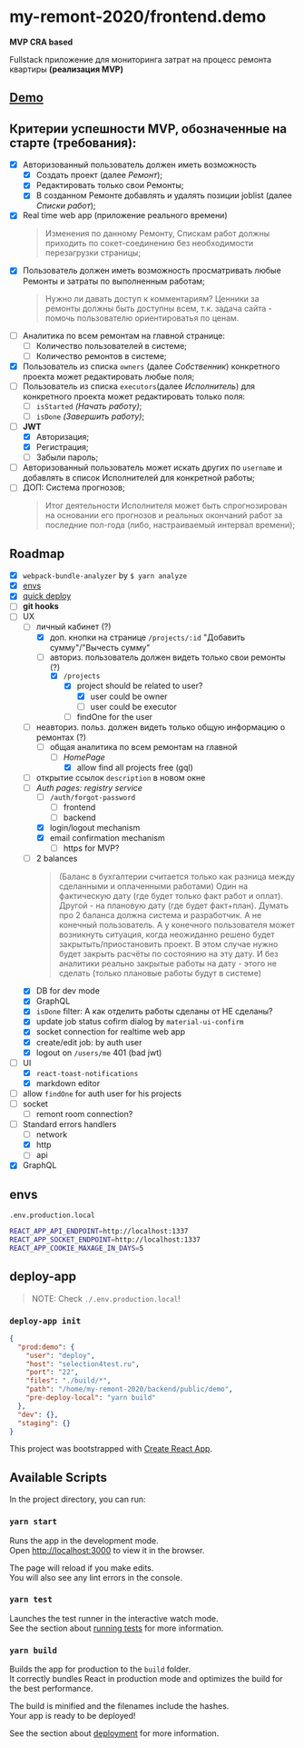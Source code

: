 # my-remont-2020/frontend.demo

**MVP CRA based**

Fullstack приложение для мониторинга затрат на процесс ремонта квартиры **(реализация MVP)**

## [Demo](http://selection4test.ru:1338/demo)

## Критерии успешности MVP, обозначенные на старте (требования):

- [x] Авторизованный пользователь должен иметь возможность
  - [x] Создать проект (далее _Ремонт_);
  - [x] Редактировать только свои Ремонты;
  - [x] В созданном Ремонте добавлять и удалять позиции joblist (далее _Списки работ_);
- [x] Real time web app (приложение реального времени)
  > Изменения по данному Ремонту, Спискам работ должны приходить по сокет-соединению без необходимости перезагрузки страницы;
- [x] Пользователь должен иметь возможность просматривать любые Ремонты и затраты по выполненным работам;
  > Нужно ли давать доступ к комментариям?
  > Ценники за ремонты должны быть доступны всем, т.к. задача сайта - помочь пользователю ориентироватья по ценам.
- [ ] Аналитика по всем ремонтам на главной странице:
  - [ ] Количество пользователей в системе;
  - [ ] Количество ремонтов в системе;
- [x] Пользователь из списка `owners` (далее _Собственник_) конкретного проекта может редактировать любые поля;
- [ ] Пользователь из списка `executors`(далее _Исполнитель_) для конкретного проекта может редактировать только поля:
  - [ ] `isStarted` _(Начать работу)_;
  - [ ] `isDone` _(Завершить работу)_;
- [ ] **JWT**
  - [x] Авторизация;
  - [x] Регистрация;
  - [ ] Забыли пароль;
- [ ] Авторизованный пользователь может искать других по `username` и добавлять в список Исполнителей для конкретной работы;
- [ ] ДОП: Система прогнозов;
  > Итог деятельности Исполнителя может быть спрогнозирован на основании его прогнозов и реальных окончаний работ за последние пол-года (либо, настраиваемый интервал времени);

## Roadmap

- [x] `webpack-bundle-analyzer` by `$ yarn analyze`
- [x] [envs](#envs)
- [x] [quick deploy](#deploy-app)
- [ ] **git hooks**
- [ ] UX
  - [ ] личный кабинет (?)
    - [x] доп. кнопки на странице `/projects/:id` "Добавить сумму"/"Вычесть сумму"
    - [ ] авториз. пользователь должен видеть только свои ремонты (?)
      - [x] `/projects`
        - [x] project should be related to user?
          - [x] user could be owner
          - [ ] user could be executor
        - [ ] findOne for the user
  - [ ] неавториз. польз. должен видеть только общую информацию о ремонтах (?)
    - [ ] общая аналитика по всем ремонтам на главной
      - [ ] _HomePage_
        - [x] allow find all projects free (gql)
  - [ ] открытие ссылок `description` в новом окне
  - [ ] _Auth pages: registry service_
    - [ ] `/auth/forgot-password`
      - [ ] frontend
      - [ ] backend
    - [x] login/logout mechanism
    - [x] email confirmation mechanism
      - [ ] https for MVP?
  - [ ] 2 balances
    > (Баланс в бухгалтерии считается только как разница между сделанными и оплаченными работами) Один на фактическую дату (где будет только факт работ и оплат). Другой - на плановую дату (где будет факт+план). Думать про 2 баланса должна система и разработчик. А не конечный пользователь. А у конечного пользователя может возникнуть ситуация, когда неожиданно решено будет закрытыть/приостановить проект. В этом случае нужно будет закрыть расчёты по состоянию на эту дату. И без аналитики реально закрытые работы на дату - этого не сделать (только плановые работы будут в системе)
  - [x] DB for dev mode
  - [x] GraphQL
  - [x] `isDone` filter: А как отделить работы сделаны от НЕ сделаны?
  - [x] update job status cofirm dialog by `material-ui-confirm`
  - [x] socket connection for realtime web app
  - [x] create/edit job: by auth user
  - [x] logout on `/users/me` 401 (bad jwt)
- [ ] UI
  - [x] `react-toast-notifications`
  - [x] markdown editor
- [ ] allow `findOne` for auth user for his projects
- [ ] socket
  - [ ] remont room connection?
- [ ] Standard errors handlers
  - [ ] network
  - [x] http
  - [ ] api
- [x] GraphQL

## envs

`.env.production.local`

```bash
REACT_APP_API_ENDPOINT=http://localhost:1337
REACT_APP_SOCKET_ENDPOINT=http://localhost:1337
REACT_APP_COOKIE_MAXAGE_IN_DAYS=5
```

## deploy-app

> NOTE: Check `./.env.production.local`!

### `deploy-app init`

```json
{
  "prod:demo": {
    "user": "deploy",
    "host": "selection4test.ru",
    "port": "22",
    "files": "./build/*",
    "path": "/home/my-remont-2020/backend/public/demo",
    "pre-deploy-local": "yarn build"
  },
  "dev": {},
  "staging": {}
}
```

This project was bootstrapped with [Create React App](https://github.com/facebook/create-react-app).

## Available Scripts

In the project directory, you can run:

### `yarn start`

Runs the app in the development mode.<br />
Open [http://localhost:3000](http://localhost:3000) to view it in the browser.

The page will reload if you make edits.<br />
You will also see any lint errors in the console.

### `yarn test`

Launches the test runner in the interactive watch mode.<br />
See the section about [running tests](https://facebook.github.io/create-react-app/docs/running-tests) for more information.

### `yarn build`

Builds the app for production to the `build` folder.<br />
It correctly bundles React in production mode and optimizes the build for the best performance.

The build is minified and the filenames include the hashes.<br />
Your app is ready to be deployed!

See the section about [deployment](https://facebook.github.io/create-react-app/docs/deployment) for more information.

